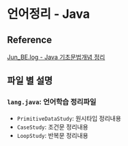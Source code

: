 # 언어정리 - Java

## Reference
[Jun_BE.log - Java 기초문법개념 정리](https://velog.io/@rlafbf222/JAVA-%EA%B8%B0%EC%B4%88-%EB%AC%B8%EB%B2%95-%EA%B0%9C%EB%85%90-%EC%A0%95%EB%A6%AC)

## 파일 별 설명

### `lang.java`: 언어학습 정리파일
- `PrimitiveDataStudy`: 원시타입 정리내용
- `CaseStudy`: 조건문 정리내용
- `LoopStudy`: 반복문 정리내용